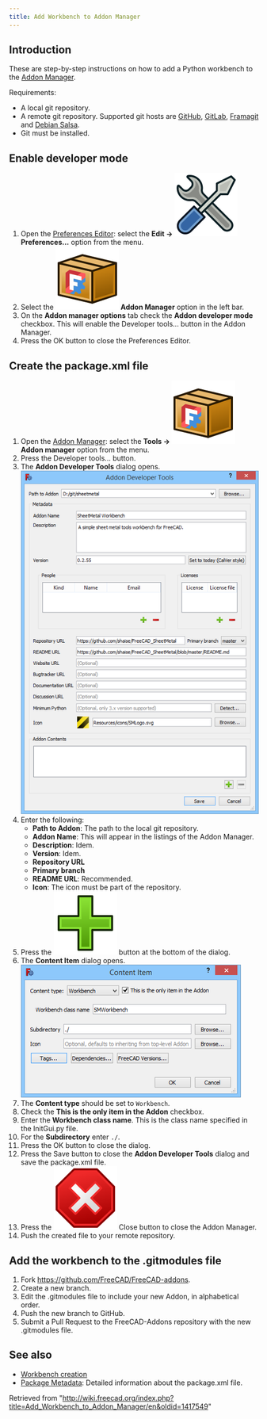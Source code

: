 ```yaml
---
title: Add Workbench to Addon Manager
---
```


## Introduction

These are step-by-step instructions on how to add a Python workbench to the [Addon Manager](/Std_AddonMgr "Std AddonMgr").

Requirements:

- A local git repository.
- A remote git repository. Supported git hosts are [GitHub](https://github.com), [GitLab](https://about.gitlab.com/), [Framagit](https://framagit.org/public/projects) and [Debian Salsa](https://salsa.debian.org/public).
- Git must be installed.

## Enable developer mode

1. Open the [Preferences Editor](/Preferences_Editor "Preferences Editor"): select the **Edit → ![](/src/assets/images/Std_DlgPreferences.svg) Preferences...** option from the menu.
2. Select the **![](/src/assets/images/Std_AddonMgr.svg) Addon Manager** option in the left bar.
3. On the **Addon manager options** tab check the **Addon developer mode** checkbox. This will enable the Developer tools... button in the Addon Manager.
4. Press the OK button to close the Preferences Editor.

## Create the package.xml file

1. Open the [Addon Manager](/Std_AddonMgr "Std AddonMgr"): select the **Tools → ![](/src/assets/images/Std_AddonMgr.svg) Addon manager** option from the menu.
2. Press the Developer tools... button.
3. The **Addon Developer Tools** dialog opens.  
   ![](/src/assets/images/Addon_Manager_Addon_Developer_Tools_Dialog.png)
4. Enter the following:
   - **Path to Addon**: The path to the local git repository.
   - **Addon Name**: This will appear in the listings of the Addon Manager.
   - **Description**: Idem.
   - **Version**: Idem.
   - **Repository URL**
   - **Primary branch**
   - **README URL**: Recommended.
   - **Icon**: The icon must be part of the repository.
5. Press the ![](/src/assets/images/List-add.svg) button at the bottom of the dialog.
6. The **Content Item** dialog opens.  
   ![](/src/assets/images/Addon_Manager_Content_Item_Dialog.png)
7. The **Content type** should be set to `Workbench`.
8. Check the **This is the only item in the Addon** checkbox.
9. Enter the **Workbench class name**. This is the class name specified in the InitGui.py file.
10. For the **Subdirectory** enter `./`.
11. Press the OK button to close the dialog.
12. Press the Save button to close the **Addon Developer Tools** dialog and save the package.xml file.
13. Press the ![](/src/assets/images/Process-stop.svg) Close button to close the Addon Manager.
14. Push the created file to your remote repository.

## Add the workbench to the .gitmodules file

1. Fork <https://github.com/FreeCAD/FreeCAD-addons>.
2. Create a new branch.
3. Edit the .gitmodules file to include your new Addon, in alphabetical order.
4. Push the new branch to GitHub.
5. Submit a Pull Request to the FreeCAD-Addons repository with the new .gitmodules file.

## See also

- [Workbench creation](/Workbench_creation "Workbench creation")
- [Package Metadata](/Package_Metadata "Package Metadata"): Detailed information about the package.xml file.

Retrieved from "<http://wiki.freecad.org/index.php?title=Add_Workbench_to_Addon_Manager/en&oldid=1417549>"
